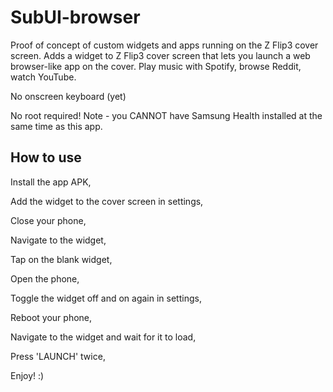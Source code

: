 # SubUI-browser
Proof of concept of custom widgets and apps running on the Z Flip3 cover screen. Adds a widget to Z Flip3 cover screen that lets you launch a web browser-like app on the cover. Play music with Spotify, browse Reddit, watch YouTube. 

No onscreen keyboard (yet)

No root required! Note - you CANNOT have Samsung Health installed at the same time as this app.

## How to use
Install the app APK, 

Add the widget to the cover screen in settings, 

Close your phone, 

Navigate to the widget,

Tap on the blank widget,

Open the phone,

Toggle the widget off and on again in settings,

Reboot your phone,

Navigate to the widget and wait for it to load,

Press 'LAUNCH' twice, 

Enjoy! :)
